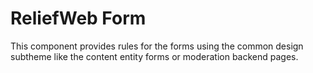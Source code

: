 ReliefWeb Form
==============

This component provides rules for the forms using the common design subtheme like the content entity forms or moderation backend pages.
